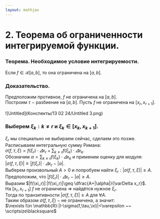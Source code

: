 ```yaml
---  
layout: mathjax  
---  
```

  
# 2. Теорема об ограниченности интегрируемой функции.  
  
### Теорема. Необходимое условие интегрируемости.  
Если $f\in\mathcal{R}[a,b]$, то она ограничена на $[a,b].$  
  
### Доказательство.  
Предположим противное, $f$ не ограничена на $[a,b]$.  
Построим $\tau~-$ разбиение на $[a,b].$ Пусть $f$ не ограничена на $[x_r,x_{r+1}].$  
  
![Untitled](Конспекты/13 02 24/Untitled 3.png)  
  
### Выберем $\xi_k:k\neq r$ и $\xi_k\in[x_k,x_{k+1}].$  
$\xi_r$ мы специально не выбираем сейчас, сделаем это позже.  
Расписываем интегральную сумму Римана:  
$\displaystyle\sigma(f,\tau,\xi)=f(\xi_r)\cdot\varDelta x_r+\sum_{k\neq r}f(\xi_k)\cdot\varDelta x_k$.  
Обозначим $\displaystyle\alpha=\sum_{k\neq r}f(\xi_k)\cdot\varDelta x_k$ и применим оценку для модуля:  
$|\sigma(f,\tau,\xi)|\geq|f(\xi_r)|\cdot\varDelta x_r-|\alpha|.$  
Выберем произвольный $A>0$ и попробуем найти $\xi_r:|\sigma(f,\tau,\xi)|\geq A$.  
Предположим, что $|f(\xi_r)|\cdot\varDelta x_r-|\alpha|\ge A$.  
Выразим $|f(\xi_r)|:|f(\xi_r)|\geq \dfrac{A+|\alpha|}{\varDelta x_r}$.  
На $[x_r,x_{r+1}]~f$ не ограничена $\Rightarrow$ найдётся нужное  $\xi_r$.  
Тогда по транзитивности $|\sigma(f,\tau,\xi)|\geq A$ для $\forall A.$  
Таким образом $\sigma(f,\tau,\xi)~-$ не ограничена, а значит:  
$\nexists I\in \mathbb{R}:|I-\sigma(f,\tau,\xi)|<\varepsilon ~~ \scriptsize\blacksquare$  

